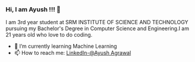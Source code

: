 ### Hi, I am Ayush !!! 👋
I am 3rd year student at SRM INSTITUTE OF SCIENCE AND TECHNOLOGY pursuing my Bachelor's Degree in Computer Science and Engineering.I am 21 years old who love to do coding.

- 🌱 I’m currently learning Machine Learning
- 📫 How to reach me: [LinkedIn-@Ayush Agrawal](https://www.linkedin.com/in/ayush-agrawal-41421a16b/)
